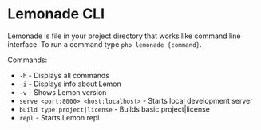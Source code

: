 # Lemonade CLI

Lemonade is file in your project directory that works like command line interface. To run a command type `php lemonade {command}`.

Commands:
- `-h` - Displays all commands
- `-i` - Displays info about Lemon
- `-v` - Shows Lemon version
- `serve <port:8000> <host:localhost>` - Starts local development server
- `build type:project|license` - Builds basic project|license
- `repl` - Starts Lemon repl
